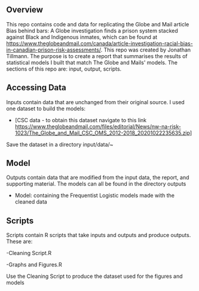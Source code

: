 ## Overview
This repo contains code and data for replicating the Globe and Mail article Bias behind bars: A Globe investigation finds a prison system stacked against Black and Indigenous inmates, which can be found at https://www.theglobeandmail.com/canada/article-investigation-racial-bias-in-canadian-prison-risk-assessments/. This repo was created by Jonathan Tillmann. The purpose is to create a report that summarises the results of statistical models I built that match The Globe and Mails' models. The sections of this repo are: input, output, scripts.

## Accessing Data
Inputs contain data that are unchanged from their original source. I used one dataset to build the models:

- [CSC data - to obtain this dataset navigate to this link https://www.theglobeandmail.com/files/editorial/News/nw-na-risk-1023/The_Globe_and_Mail_CSC_OMS_2012-2018_20201022235635.zip]

Save the dataset in a directory input/data/~

## Model
Outputs contain data that are modified from the input data, the report, and supporting material.
The models can all be found in the directory outputs
- Model: containing the Frequentist Logistic models made with the cleaned data


## Scripts
Scripts contain R scripts that take inputs and outputs and produce outputs. These are: 

-Cleaning Script.R

-Graphs and Figures.R

Use the Cleaning Script to produce the dataset used for the figures and models
